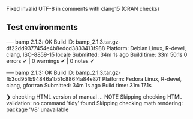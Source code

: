 Fixed invalid UTF-8 in comments with clang15 (CRAN checks)

## Test environments

── bamp 2.1.3: OK
  Build ID:   bamp_2.1.3.tar.gz-df22dd9377454e4b8edcd3833413f988
  Platform:   Debian Linux, R-devel, clang, ISO-8859-15 locale
  Submitted:  34m 1s ago
  Build time: 33m 50.1s
0 errors ✔ | 0 warnings ✔ | 0 notes ✔

── bamp 2.1.3: OK
  Build ID:   bamp_2.1.3.tar.gz-fb3cd95fb94846a1b51c886f4a84e87f
  Platform:   Fedora Linux, R-devel, clang, gfortran
  Submitted:  34m 1s ago
  Build time: 31m 17.1s

❯ checking HTML version of manual ... NOTE
  Skipping checking HTML validation: no command 'tidy' found
  Skipping checking math rendering: package 'V8' unavailable